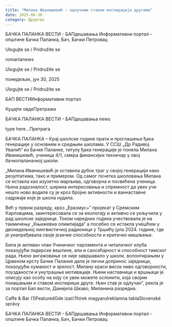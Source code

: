 ```yaml
---
title: "Милана Иванишевић – одлучним ставом инспирација другима"
date: 2025-06-30
category: Друштво
---
```


БАЧКА ПАЛАНКА ВЕСТИ - БАПдешавања Информативни портал - општине Бачка Паланка, Бач, Бачки Петровац

Ulogujte se / Pridružite se

romanianews

Ulogujte se / Pridružite se

понедељак, јун 30, 2025

Ulogujte se / Pridružite se

БАП ВЕСТИИнформативни портал

Куцајте овдеПретражи

БАЧКА ПАЛАНКА ВЕСТИ - БАПдешавања news

type here...Претрага

БАЧКА ПАЛАНКА – Крај школске године прати и проглашење ђака генерације у основним и средњим школама. У ССШ „Др Радивој Увалић“ из Бачке Паланке, титулу ђака генерације је понела Милана Иванишевић, ученица 4/1, смера финансијки техничар у овој бачкопаланачкој школи.

„Милана Иванишевић је оставила дубок траг у својој генерацији како резултатима, тако и примером. Од самог почетка школовања Милана се истакла као изузетно марљива, одговорна и посвећена ученица.
Њена радозналост, ширина интересовања и спремност да увек учи нешто ново водиле су је кроз бројне активности и ваннаставне садржаје које је школа нудила.


Већ у првом разреду, кроз „Еразмус+“ пројекат у Сремским Карловцима, заинтересовала се за екологију и активно се укључила у рад школске заједнице. Током наредних година учествовала је на такмичењу „Књижевна олимпијада“ а посебно се истакла учешћем у двонедељној лингвистичкој радионици у Тршићу јула 2024. године, где је унапређивала своје језичке способности и критичко мишљење.


Била је активан члан Ученичког парламента и читалачког клуба показујући лидерске вештине, али и саосећајност и способност тимског рада. Њено ангажовање се није завршавало у школи, волонтирањем у Црвеном крсту Бачке Паланке дала је лични допринос заједници, показујући хуманост и зрелост.
Милану краси висок ниво одговорности, поузданости и унутрашње мотивације. Њени наставници и вршњаци је описују као особу на коју се увек можете ослонити, која својим понашањем и ставом инспирише друге. Њен став је одлучан“, рекла је за портал Бап вести, Данијела Шкаво, Миланина разредна.

Caffe & Bar (1)FeaturedGde izaći?hírek magyarulreklamna tablaSlovenské správy

БАЧКА ПАЛАНКА ВЕСТИ - БАПдешавања Информативни портал - општине Бачка Паланка, Бач, Бачки Петровац
